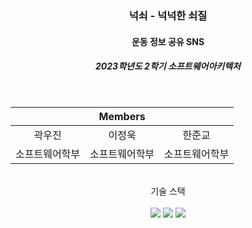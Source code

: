 <div align="center">
  <h3>넉쇠 - 넉넉한 쇠질</h3>
  <h4>운동 정보 공유 SNS</h4>
  <h5>2023학년도 2학기 소프트웨어아키텍처</h5>
  <br>
  <table>
      <thead>
          <tr>
              <th colspan="3"> Members </th>
          </tr>
      </thead>
      <tbody>
          <tr>
            <tr>
              <td align='center'>곽우진</td>
              <td align='center'>이정욱</td>
              <td align='center'>한준교</td>
            </tr>
            <tr>
              <td align='center'>소프트웨어학부</td>
              <td align='center'>소프트웨어학부</td>
              <td align='center'>소프트웨어학부</td>
            </tr>
          </tr>
      </tbody>
  </table>
  <br>
  <div>
    기술 스택
    <br><br>
    <img src="https://img.shields.io/badge/React-40AEF0?style=flat-square&logo=react&logoColor=white"/>
    <img src="https://img.shields.io/badge/Node.js-339933?style=flat-square&logo=Node.js&logoColor=white"/>
    <img src="https://img.shields.io/badge/MongoDB-47A248?style=flat-square&logo=MongoDB&logoColor=white"/>
  </div>
</div>
